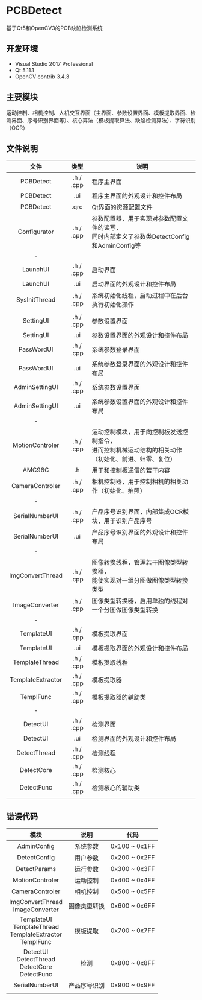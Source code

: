 # PCBDetect
基于Qt5和OpenCV3的PCB缺陷检测系统

## 开发环境  

* Visual Studio 2017 Professional  
* Qt 5.11.1  
* OpenCV contrib 3.4.3

## 主要模块  
运动控制、相机控制、人机交互界面（主界面、参数设置界面、模板提取界面、检测界面、序号识别界面等）、核心算法（模板提取算法、缺陷检测算法）、字符识别（OCR）  

## 文件说明

| 文件 | 类型 | 说明 |
| :---: | :---: | ----- |
| PCBDetect | .h / .cpp | 程序主界面 |
| PCBDetect | .ui | 程序主界面的外观设计和控件布局 |
| PCBDetect | .qrc | Qt界面的资源配置文件 |
| Configurator | .h / .cpp | 参数配置器，用于实现对参数配置文件的读写，<br>同时内部定义了参数类DetectConfig和AdminConfig等 |
| - |  |  |
| LaunchUI | .h / .cpp | 启动界面 |
| LaunchUI | .ui | 启动界面的外观设计和控件布局 |
| SysInitThread | .h / .cpp | 系统初始化线程，启动过程中在后台执行初始化操作 |
|  |  |  |
| SettingUI | .h / .cpp | 参数设置界面 |
| SettingUI | .ui | 参数设置界面的外观设计和控件布局 |
| PassWordUI | .h / .cpp | 系统参数登录界面 |
| PassWordUI | .ui | 系统参数登录界面的外观设计和控件布局 |
| AdminSettingUI | .h / .cpp | 系统参数设置界面 |
| AdminSettingUI | .ui | 系统参数设置界面的外观设计和控件布局 |
| - |  |  |
| MotionControler | .h / .cpp | 运动控制模块，用于向控制板发送控制指令，<br/>进而控制机械运动结构的相关动作（初始化、前进、归零、复位） |
| AMC98C | .h | 用于和控制板通信的若干内容 |
| CameraControler | .h / .cpp | 相机控制器，用于控制相机的相关动作（初始化、拍照） |
| - |  |  |
| SerialNumberUI | .h / .cpp | 产品序号识别界面，内部集成OCR模块，用于识别产品序号 |
| SerialNumberUI | .ui | 产品序号识别界面的外观设计和控件布局 |
| - |  |  |
| ImgConvertThread | .h / .cpp | 图像转换线程，管理若干图像类型转换器，<br> 能使实现对一组分图做图像类型转换类型 |
| ImageConverter | .h / .cpp | 图像类型转换器，启用单独的线程对一个分图做图像类型转换 |
| - |  |  |
| TemplateUI | .h / .cpp | 模板提取界面 |
| TemplateUI | .ui | 模板提取界面的外观设计和控件布局 |
| TemplateThread | .h / .cpp | 模板提取线程 |
| TemplateExtractor | .h / .cpp | 模板提取器 |
| TemplFunc | .h / .cpp |  模板提取器的辅助类 |
| - |  |  |
| DetectUI | .h / .cpp | 检测界面 |
| DetectUI | .ui | 检测界面的外观设计和控件布局 |
| DetectThread | .h / .cpp | 检测线程 |
| DetectCore | .h / .cpp | 检测核心 |
| DetectFunc | .h / .cpp | 检测核心的辅助类 |
|                   |           |                                                              |

## 错误代码  



| 模块 | 说明 | 代码 |
| :---:| :---: | :---: |
| AdminConfig | 系统参数 | 0x100 ~ 0x1FF |
| DetectConfig | 用户参数 | 0x200 ~ 0x2FF |
| DetectParams | 运行参数 | 0x300 ~ 0x3FF |
| MotionControler | 运动控制 | 0x400 ~ 0x4FF |
| CameraControler | 相机控制 | 0x500 ~ 0x5FF |
| ImgConvertThread <br/>ImageConverter | 图像类型转换 | 0x600 ~ 0x6FF |
| TemplateUI<br/>TemplateThread<br/>TemplateExtractor<br/>TemplFunc | 模板提取 | 0x700 ~ 0x7FF |
| DetectUI<br/>DetectThread<br/>DetectCore<br/>DetectFunc | 检测 | 0x800 ~ 0x8FF |
| SerialNumberUI | 产品序号识别 | 0x900 ~ 0x9FF |
|  |  |  |



